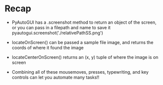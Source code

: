 # Recap

- PyAutoGUI has a .screenshot method to return an object of the screen, or you can pass in a filepath and name to save it pyautogui.screenshot('./relativePathSS.png')

- locateOnScreen() can be passed a sample file image, and returns the coords of where it found the image

- locateCenterOnScreen() returns an (x, y) tuple of where the image is on screen

- Combining all of these mousemoves, presses, typewriting, and key controls can let you automate many tasks!!

